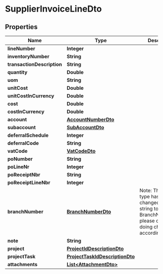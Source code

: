 
# SupplierInvoiceLineDto

## Properties
Name | Type | Description | Notes
------------ | ------------- | ------------- | -------------
**lineNumber** | **Integer** |  |  [optional]
**inventoryNumber** | **String** |  |  [optional]
**transactionDescription** | **String** |  |  [optional]
**quantity** | **Double** |  |  [optional]
**uom** | **String** |  |  [optional]
**unitCost** | **Double** |  |  [optional]
**unitCostInCurrency** | **Double** |  |  [optional]
**cost** | **Double** |  |  [optional]
**costInCurrency** | **Double** |  |  [optional]
**account** | [**AccountNumberDto**](AccountNumberDto.md) |  |  [optional]
**subaccount** | [**SubAccountDto**](SubAccountDto.md) |  |  [optional]
**deferralSchedule** | **Integer** |  |  [optional]
**deferralCode** | **String** |  |  [optional]
**vatCode** | [**VatCodeDto**](VatCodeDto.md) |  |  [optional]
**poNumber** | **String** |  |  [optional]
**poLineNr** | **Integer** |  |  [optional]
**poReceiptNbr** | **String** |  |  [optional]
**poReceiptLineNbr** | **Integer** |  |  [optional]
**branchNumber** | [**BranchNumberDto**](BranchNumberDto.md) | Note: The field type has been changed from string to BranchNumberDto, please consider doing changes accordingly. |  [optional]
**note** | **String** |  |  [optional]
**project** | [**ProjectIdDescriptionDto**](ProjectIdDescriptionDto.md) |  |  [optional]
**projectTask** | [**ProjectTaskIdDescriptionDto**](ProjectTaskIdDescriptionDto.md) |  |  [optional]
**attachments** | [**List&lt;AttachmentDto&gt;**](AttachmentDto.md) |  |  [optional]



